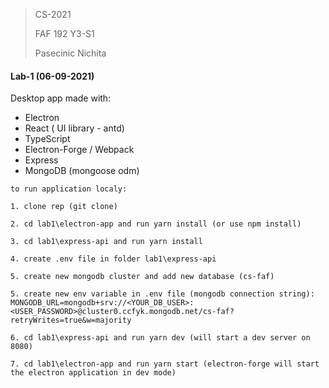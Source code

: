 > CS-2021
>
> FAF 192 Y3-S1
>
> Pasecinic Nichita



#### Lab-1 (06-09-2021)

Desktop app made with:

- Electron 
- React ( UI library - antd)
- TypeScript
- Electron-Forge / Webpack
- Express
- MongoDB (mongoose odm)

`to run application localy:`

`1. clone rep (git clone)`

`2. cd lab1\electron-app and run yarn install (or use npm install)`

`3. cd lab1\express-api and run yarn install`

`4. create .env file in folder lab1\express-api`

`5. create new mongodb cluster and add new database (cs-faf)  `

`5. create new env variable in .env file (mongodb connection string): MONGODB_URL=mongodb+srv://<YOUR_DB_USER>:<USER_PASSWORD>@cluster0.ccfyk.mongodb.net/cs-faf?retryWrites=true&w=majority`

`6. cd lab1\express-api and run yarn dev (will start a dev server on 8080)`

`7. cd lab1\electron-app and run yarn start (electron-forge will start the electron application in dev mode)`



